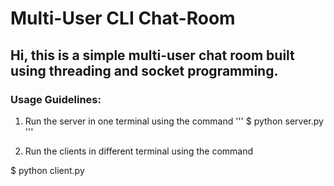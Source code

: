 # Multi-User CLI Chat-Room
Hi, this is a simple multi-user chat room built using threading and socket programming.
---
### Usage Guidelines:
1. Run the server in one terminal using the command
''' $ python server.py '''
 
2. Run the clients in different terminal using the command

 $ python client.py
